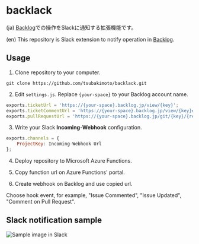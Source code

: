 backlack
===

(ja) [Backlog](http://www.backlog.jp/)での操作をSlackに通知する拡張機能です。

(en) This repository is Slack extension to notify operation in [Backlog](http://www.backlog.jp/).

## Usage
1. Clone repository to your computer.

```
git clone https://github.com/tsubakimoto/backlack.git
```

2. Edit `settings.js`. Replace `{your-space}` to your Backlog account name.

```js
exports.ticketUrl = 'https://{your-space}.backlog.jp/view/{key}';
exports.ticketCommentUrl = 'https://{your-space}.backlog.jp/view/{key}#comment-{id}';
exports.pullRequestUrl = 'https://{your-space}.backlog.jp/git/{key}/{repo}/pullRequests/{number}#comment-{id}';
```

3. Write your Slack **Incoming-Webhook** configuration.

```js
exports.channels = {
    ProjectKey: Incoming-Webhook Url
};
```

4. Deploy repository to Microsoft Azure Functions.

5. Copy function url on Azure Functions' portal.

6. Create webhook on Backlog and use copied url.

Choose hook event, for example, "Issue Commented", "Issue Updated", "Comment on Pull Request".

## Slack notification sample
![Sample image in Slack](https://raw.githubusercontent.com/wiki/tsubakimoto/backlack/images/slack-notification-sample.png)
